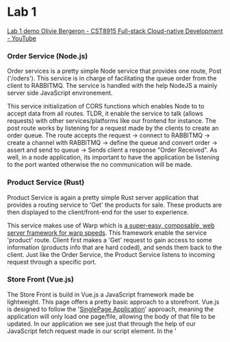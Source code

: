 # Lab 1

[Lab 1 demo Olivie Bergeron - CST8915 Full-stack Cloud-native Development - YouTube](https://youtu.be/bhErF2gC8fk)

### **Order Service (Node.js)**
Order services is a pretty simple Node service that provides one route, Post ('/oders').  This service is in charge of facilitating the queue order from the client to RABBITMQ. The service is handled with the help NodeJS a mainly server side JavaScript environement. 

This service initialization of CORS functions which enables Node to to accept data from all routes. TLDR, it enable the service to talk (allows requests) with other services/platforms like our frontend for instance. The post route works by listening for a request made by the clients to create an order queue. The route accepts the request  &rarr; connect to RABBITMQ &rarr; create a channel with RABBITMQ &rarr; define the queue and convert order &rarr;  assert and send to queue &rarr; Sends client a response "Order Received". As well, in a node application, its important to have the application be listening to the port wanted otherwise the no communication will be made. 

### **Product Service (Rust)**
Product Service is again a pretty simple Rust server application that provides a routing service to 'Get' the products for sale. These products are then displayed to the client/front-end for the user to experience.  

This service makes use of  Warp  which is [a super-easy, composable, web server framework for warp speeds](https://docs.rs/warp/latest/warp/). This framework enable the service 'product' route. Client first makes a 'Get' request to gain access to some information (products info that are hard coded), and sends them back to the client. Just like the Order Service, the Product Service listens to incoming request through a specific port. 

### **Store Front (Vue.js)** 

The Store Front is build in Vue.js a JavaScript framework made be lightweight. This page offers a pretty basic approach to a storefront. Vue.js is designed to follow the '[SinglePage Application](https://developer.mozilla.org/en-US/docs/Glossary/SPA)' approach, meaning the application will only load one page/file, allowing the body of that file to be updated. In our application we see just that through the help of our JavaScript fetch request made in our script element. In the '<script/>'  element we see two fetch requests. The first one is the 'fetchProducts()' that sends a get request to obtain the product info and awaits a response. And the last one is the 'SubmitOrder()' that sends a post request to make a queue order for the product the user wants to purchase. 


